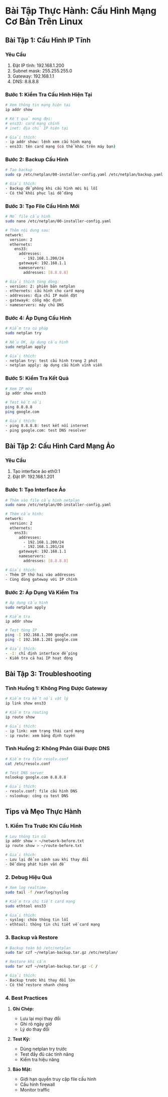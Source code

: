 # Bài Tập Thực Hành: Cấu Hình Mạng Cơ Bản Trên Linux

## Bài Tập 1: Cấu Hình IP Tĩnh

### Yêu Cầu
1. Đặt IP tĩnh: 192.168.1.200
2. Subnet mask: 255.255.255.0
3. Gateway: 192.168.1.1
4. DNS: 8.8.8.8

### Bước 1: Kiểm Tra Cấu Hình Hiện Tại
```bash
# Xem thông tin mạng hiện tại
ip addr show

# Kết quả mong đợi:
# ens33: card mạng chính
# inet: địa chỉ IP hiện tại

# Giải thích:
- ip addr show: lệnh xem cấu hình mạng
- ens33: tên card mạng (có thể khác trên máy bạn)
```

### Bước 2: Backup Cấu Hình
```bash
# Tạo backup
sudo cp /etc/netplan/00-installer-config.yaml /etc/netplan/backup.yaml

# Giải thích:
- Backup để phòng khi cấu hình mới bị lỗi
- Có thể khôi phục lại dễ dàng
```

### Bước 3: Tạo File Cấu Hình Mới
```bash
# Mở file cấu hình
sudo nano /etc/netplan/00-installer-config.yaml

# Thêm nội dung sau:
network:
  version: 2
  ethernets:
    ens33:
      addresses:
        - 192.168.1.200/24
      gateway4: 192.168.1.1
      nameservers:
        addresses: [8.8.8.8]

# Giải thích từng dòng:
- version: 2: phiên bản netplan
- ethernets: cấu hình cho card mạng
- addresses: địa chỉ IP muốn đặt
- gateway4: cổng mặc định
- nameservers: máy chủ DNS
```

### Bước 4: Áp Dụng Cấu Hình
```bash
# Kiểm tra cú pháp
sudo netplan try

# Nếu OK, áp dụng cấu hình
sudo netplan apply

# Giải thích:
- netplan try: test cấu hình trong 2 phút
- netplan apply: áp dụng cấu hình vĩnh viễn
```

### Bước 5: Kiểm Tra Kết Quả
```bash
# Xem IP mới
ip addr show ens33

# Test kết nối
ping 8.8.8.8
ping google.com

# Giải thích:
- ping 8.8.8.8: test kết nối internet
- ping google.com: test DNS resolver
```

## Bài Tập 2: Cấu Hình Card Mạng Ảo

### Yêu Cầu
1. Tạo interface ảo eth0:1
2. Đặt IP: 192.168.1.201

### Bước 1: Tạo Interface Ảo
```bash
# Thêm vào file cấu hình netplan
sudo nano /etc/netplan/00-installer-config.yaml

# Thêm cấu hình:
network:
  version: 2
  ethernets:
    ens33:
      addresses:
        - 192.168.1.200/24
        - 192.168.1.201/24
      gateway4: 192.168.1.1
      nameservers:
        addresses: [8.8.8.8]

# Giải thích:
- Thêm IP thứ hai vào addresses
- Cùng dùng gateway với IP chính
```

### Bước 2: Áp Dụng Và Kiểm Tra
```bash
# Áp dụng cấu hình
sudo netplan apply

# Kiểm tra
ip addr show

# Test từng IP
ping -I 192.168.1.200 google.com
ping -I 192.168.1.201 google.com

# Giải thích:
- -I: chỉ định interface để ping
- Kiểm tra cả hai IP hoạt động
```

## Bài Tập 3: Troubleshooting

### Tình Huống 1: Không Ping Được Gateway
```bash
# Kiểm tra kết nối vật lý
ip link show ens33

# Kiểm tra routing
ip route show

# Giải thích:
- ip link: xem trạng thái card mạng
- ip route: xem bảng định tuyến
```

### Tình Huống 2: Không Phân Giải Được DNS
```bash
# Kiểm tra file resolv.conf
cat /etc/resolv.conf

# Test DNS server
nslookup google.com 8.8.8.8

# Giải thích:
- resolv.conf: file cấu hình DNS
- nslookup: công cụ test DNS
```

## Tips và Mẹo Thực Hành

### 1. Kiểm Tra Trước Khi Cấu Hình
```bash
# Lưu thông tin cũ
ip addr show > ~/network-before.txt
ip route show > ~/route-before.txt

# Giải thích:
- Lưu lại để so sánh sau khi thay đổi
- Dễ dàng phát hiện vấn đề
```

### 2. Debug Hiệu Quả
```bash
# Xem log realtime
sudo tail -f /var/log/syslog

# Kiểm tra chi tiết card mạng
sudo ethtool ens33

# Giải thích:
- syslog: chứa thông tin lỗi
- ethtool: thông tin chi tiết về card mạng
```

### 3. Backup và Restore
```bash
# Backup toàn bộ /etc/netplan
sudo tar czf ~/netplan-backup.tar.gz /etc/netplan/

# Restore khi cần
sudo tar xzf ~/netplan-backup.tar.gz -C /

# Giải thích:
- Backup trước khi thay đổi lớn
- Có thể restore nhanh chóng
```

### 4. Best Practices
1. **Ghi Chép:**
   - Lưu lại mọi thay đổi
   - Ghi rõ ngày giờ
   - Lý do thay đổi

2. **Test Kỹ:**
   - Dùng netplan try trước
   - Test đầy đủ các tính năng
   - Kiểm tra hiệu năng

3. **Bảo Mật:**
   - Giới hạn quyền truy cập file cấu hình
   - Cấu hình firewall
   - Monitor traffic

